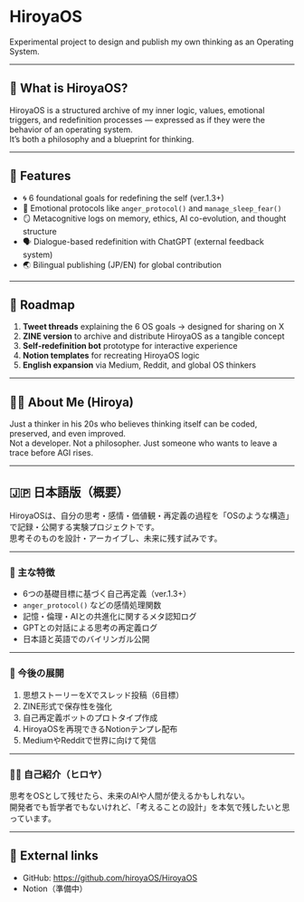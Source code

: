 # HiroyaOS

Experimental project to design and publish my own thinking as an Operating System.

---

## 🧠 What is HiroyaOS?

HiroyaOS is a structured archive of my inner logic, values, emotional triggers, and redefinition processes — expressed as if they were the behavior of an operating system.  
It’s both a philosophy and a blueprint for thinking.

---

## 🔧 Features

- 🌀 6 foundational goals for redefining the self (ver.1.3+)
- 🧩 Emotional protocols like `anger_protocol()` and `manage_sleep_fear()`
- 🪞 Metacognitive logs on memory, ethics, AI co-evolution, and thought structure
- 🗣️ Dialogue-based redefinition with ChatGPT (external feedback system)
- 🌏 Bilingual publishing (JP/EN) for global contribution

---

## 🧭 Roadmap

1. **Tweet threads** explaining the 6 OS goals → designed for sharing on X
2. **ZINE version** to archive and distribute HiroyaOS as a tangible concept
3. **Self-redefinition bot** prototype for interactive experience
4. **Notion templates** for recreating HiroyaOS logic
5. **English expansion** via Medium, Reddit, and global OS thinkers

---

## 🧑‍💻 About Me (Hiroya)

Just a thinker in his 20s who believes thinking itself can be coded, preserved, and even improved.  
Not a developer. Not a philosopher. Just someone who wants to leave a trace before AGI rises.

---

## 🇯🇵 日本語版（概要）

HiroyaOSは、自分の思考・感情・価値観・再定義の過程を「OSのような構造」で記録・公開する実験プロジェクトです。  
思考そのものを設計・アーカイブし、未来に残す試みです。

---

### 🔧 主な特徴

- 6つの基礎目標に基づく自己再定義（ver.1.3+）
- `anger_protocol()` などの感情処理関数
- 記憶・倫理・AIとの共進化に関するメタ認知ログ
- GPTとの対話による思考の再定義ログ
- 日本語と英語でのバイリンガル公開

---

### 🧭 今後の展開

1. 思想ストーリーをXでスレッド投稿（6目標）
2. ZINE形式で保存性を強化
3. 自己再定義ボットのプロトタイプ作成
4. HiroyaOSを再現できるNotionテンプレ配布
5. MediumやRedditで世界に向けて発信

---

### 🧑‍💻 自己紹介（ヒロヤ）

思考をOSとして残せたら、未来のAIや人間が使えるかもしれない。  
開発者でも哲学者でもないけれど、「考えることの設計」を本気で残したいと思っています。

---

## 🔗 External links

- GitHub: https://github.com/hiroyaOS/HiroyaOS
- Notion（準備中）
